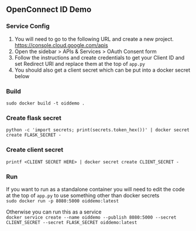 ## OpenConnect ID Demo

### Service Config
1. You will need to go to the following URL and create a new project.  
https://console.cloud.google.com/apis
2. Open the sidebar > APIs & Services > OAuth Consent form  
3. Follow the instructions and create credentials to get your Client ID and set Redirect URI and replace them at the top of `app.py`  
4. You should also get a client secret which can be put into a docker secret below  


### Build
`sudo docker build -t oiddemo .`

### Create flask secret  
`python -c 'import secrets; print(secrets.token_hex())' | docker secret create FLASK_SECRET -`
### Create client secret
`printf <CLIENT SECRET HERE> | docker secret create CLIENT_SECRET -`
### Run
If you want to run as a standalone container you will need to edit the code at the top of `app.py` to use something other than docker secrets  
`sudo docker run -p 8080:5000 oiddemo:latest`

Otherwise you can run this as a service  
`docker service create --name oiddemo --publish 8080:5000 --secret CLIENT_SECRET --secret FLASK_SECRET oiddemo:latest`
